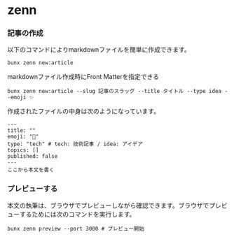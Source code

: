 # zenn


### 記事の作成
以下のコマンドによりmarkdownファイルを簡単に作成できます。
```shell
bunx zenn new:article
```

markdownファイル作成時にFront Matterを指定できる
```shell
bunx zenn new:article --slug 記事のスラッグ --title タイトル --type idea --emoji ✨
```

作成されたファイルの中身は次のようになっています。
```
---
title: ""
emoji: "📑"
type: "tech" # tech: 技術記事 / idea: アイデア
topics: []
published: false
---
ここから本文を書く
```

### プレビューする
本文の執筆は、ブラウザでプレビューしながら確認できます。ブラウザでプレビューするためには次のコマンドを実行します。

```shell
bunx zenn preview --port 3000 # プレビュー開始
```

